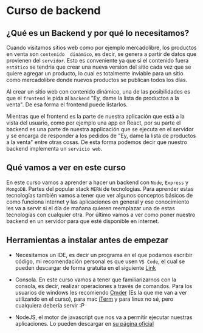 # Curso de backend

## ¿Qué es un Backend y por qué lo necesitamos?

Cuando visitamos sitios web como por ejemplo mercadolibre, los productos en venta son `contenido  dinámico`, es decir, se genera a partir de datos que provienen del `servidor`. Esto es conveniente ya que si el contenido fuera `estático` se tendria que crear una nueva version del sitio cada vez que se quiere agregar un producto, lo cual es totalmente inviable para un sitio como mercadolibre donde nuevos productos se publican todos los días.

Al crear un sitio web con contenido dinámico, una de las posibilidades es que el `frontend` le pida al `backend` "Ey, dame la lista de productos a la venta". De esa forma el frontend puede listarlos. 

Mientras que el frontend es la parte de nuestra aplicación que está a la vista del usuario, como por ejemplo una app en React, por su parte el backend es una parte de nuestra applicación que se ejecuta en el servidor y se encarga de responder a los pedidos de "Ey, dame la lista de productos a la venta" entre otras cosas. De esta forma podemos decir que nuestro backend implementa un `servicio web`. 



## Qué vamos a ver en este curso

En este curso vamos a aprender a hacer un backend con `Node`, `Express` y `MongoDB`. Partes del popular stack `MERN` de tecnologías. Para aprender estas tecnologías también vamos a tener que ver algunos conceptos básicos de como funciona internet y las aplicaciones en general y ese conocimiento les va a servir si el día de mañana quieren reemplazar una de estas tecnologías con cualquier otra. Por último vamos a ver como poner nuestro backend en un servidor para que esté disponible en internet. 

## Herramientas a instalar antes de empezar

- Necesitamos un IDE, es decir un programa en el que podamos escribir código, mi recomendación personal es que usen `VS Code`, el cual se pueden descargar de forma gratuita en el siguiente [Link](https://code.visualstudio.com/)


- Consola. En este curso vamos a tener que familiarizarnos con la consola, es decir, realizar operaciones a través de comandos. Para los usuarios de windows les recomiendo [Cmder](https://cmder.net/) (Es la que me van a ver utilizando en el curso), para mac [iTerm](https://iterm2.com/) y para linux no sé, pero cualquiera debería servir :P


- NodeJS, el motor de javascript que nos va a permitir ejecutar nuestras aplicaciones. Lo pueden descargar en [su página oficial](https://nodejs.org/es/)
